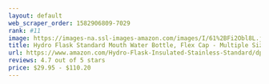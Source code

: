 ```yaml
---
layout: default 
﻿web_scraper_order: 1582906809-7029
rank: #11
image: https://images-na.ssl-images-amazon.com/images/I/61%2BFi2Obl8L.jpg
title: Hydro Flask Standard Mouth Water Bottle, Flex Cap - Multiple Sizes & Colors
url: https://www.amazon.com/Hydro-Flask-Insulated-Stainless-Standard/dp/B01MS9D2VG/ref=zg_mw_sporting-goods_11?_encoding=UTF8&psc=1&refRID=2VTEBFM0FKHWWGSXP9AH
reviews: 4.7 out of 5 stars
price: $29.95 - $110.20
---
```

